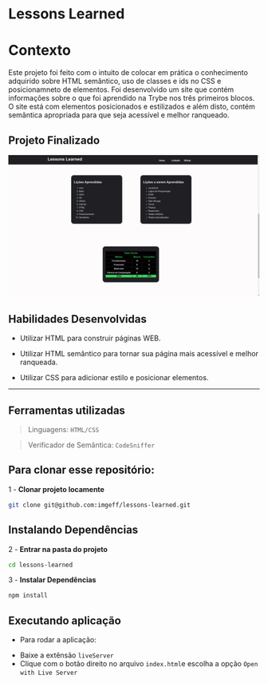 # Lessons Learned

# Contexto
Este projeto foi feito com o intuito de colocar em prática o conhecimento adquirido sobre HTML semântico, uso de classes e ids no CSS e posicionamneto de elementos.
Foi desenvolvido um site que contém informações sobre o que foi aprendido na Trybe nos três primeiros blocos. O site está com elementos posicionados e estilizados e além disto, contém semântica apropriada para que seja acessível e melhor ranqueado.

## Projeto Finalizado

![](project-done.png)

## Habilidades Desenvolvidas
  * Utilizar HTML para construir páginas WEB.

  * Utilizar HTML semântico para tornar sua página mais acessível e melhor ranqueada.

  * Utilizar CSS para adicionar estilo e posicionar elementos.

---

## Ferramentas utilizadas

> Linguagens: `HTML/CSS`

> Verificador de Semântica: `CodeSniffer`


## Para clonar esse repositório:
1 - **Clonar projeto locamente**
```bash
git clone git@github.com:imgeff/lessons-learned.git
```

## Instalando Dependências

2 - **Entrar na  pasta do projeto**
```bash
cd lessons-learned
```
3 - **Instalar Dependências**
```bash
npm install
```
## Executando aplicação

* Para rodar a aplicação:

 - Baixe a extênsão `liveServer`
 - Clique com o botão direito no arquivo `index.html`e escolha a opção `Open with Live Server`